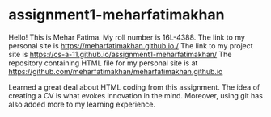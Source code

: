 # assignment1-meharfatimakhan
Hello! This is Mehar Fatima. 
My roll number is 16L-4388.
The link to my personal site is https://meharfatimakhan.github.io./ 
The link to my project site is https://cs-a-11.github.io/assignment1-meharfatimakhan/
The repository containing HTML file for my personal site is at https://github.com/meharfatimakhan/meharfatimakhan.github.io

Learned a great deal about HTML coding from this assignment. The idea of creating a CV is what evokes innovation in the mind. Moreover, using git has also added more to my learning experience.
